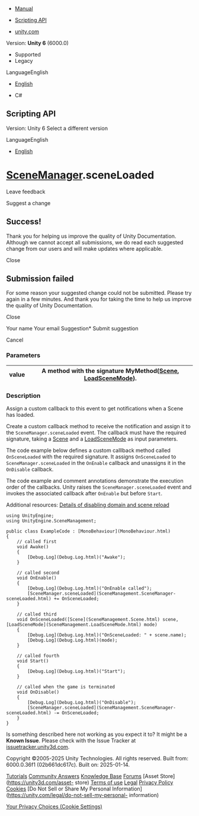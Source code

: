 [ ]()

  * [Manual](../Manual/index.html)
  * [Scripting API](../ScriptReference/index.html)

  * [unity.com](https://unity.com/)

Version: **Unity 6** (6000.0)

  * Supported
  * Legacy

LanguageEnglish

  * [English]()

  * C#

[ ](https://docs.unity3d.com)

## Scripting API

Version: Unity 6 Select a different version

LanguageEnglish

  * [English]()

#  [SceneManager](SceneManagement.SceneManager.html).sceneLoaded

Leave feedback

Suggest a change

## Success!

Thank you for helping us improve the quality of Unity Documentation. Although
we cannot accept all submissions, we do read each suggested change from our
users and will make updates where applicable.

Close

## Submission failed

For some reason your suggested change could not be submitted. Please <a>try
again</a> in a few minutes. And thank you for taking the time to help us
improve the quality of Unity Documentation.

Close

Your name Your email Suggestion* Submit suggestion

Cancel

[ ]()

### Parameters

value | A method with the signature MyMethod([Scene](SceneManagement.Scene.html), [LoadSceneMode](SceneManagement.LoadSceneMode.html)).  
---|---  
  
### Description

Assign a custom callback to this event to get notifications when a Scene has
loaded.

Create a custom callback method to receive the notification and assign it to
the `SceneManager.sceneLoaded` event. The callback must have the required
signature, taking a [Scene](SceneManagement.Scene.html) and a
[LoadSceneMode](SceneManagement.LoadSceneMode.html) as input parameters.  
  
The code example below defines a custom calllback method called
`OnSceneLoaded` with the required signature. It assigns `OnSceneLoaded` to
`SceneManager.sceneLoaded` in the `OnEnable` callback and unassigns it in the
`OnDisable` callback.  
  
The code example and comment annotations demonstrate the execution order of
the callbacks. Unity raises the `SceneManager.sceneLoaded` event and invokes
the associated callback after `OnEnable` but before `Start`.  
  
Additional resources: [Details of disabling domain and scene
reload](../Manual/configurable-enter-play-mode-details.html)

    
    
    using UnityEngine;
    using UnityEngine.SceneManagement;  
      
    public class ExampleCode : [MonoBehaviour](MonoBehaviour.html)
    {
        // called first
        void Awake()
        {
            [Debug.Log](Debug.Log.html)("Awake");
        }  
      
        // called second
        void OnEnable()
        {
            [Debug.Log](Debug.Log.html)("OnEnable called");
            [SceneManager.sceneLoaded](SceneManagement.SceneManager-sceneLoaded.html) += OnSceneLoaded;
        }  
      
        // called third
        void OnSceneLoaded([Scene](SceneManagement.Scene.html) scene, [LoadSceneMode](SceneManagement.LoadSceneMode.html) mode)
        {
            [Debug.Log](Debug.Log.html)("OnSceneLoaded: " + scene.name);
            [Debug.Log](Debug.Log.html)(mode);
        }  
      
        // called fourth
        void Start()
        {
            [Debug.Log](Debug.Log.html)("Start");
        }  
      
        // called when the game is terminated
        void OnDisable()
        {
            [Debug.Log](Debug.Log.html)("OnDisable");
            [SceneManager.sceneLoaded](SceneManagement.SceneManager-sceneLoaded.html) -= OnSceneLoaded;
        }
    }
    

Is something described here not working as you expect it to? It might be a
**Known Issue**. Please check with the Issue Tracker at
[issuetracker.unity3d.com](https://issuetracker.unity3d.com).

Copyright ©2005-2025 Unity Technologies. All rights reserved. Built from:
6000.0.36f1 (02b661dc617c). Built on: 2025-01-14.

[Tutorials](https://unity3d.com/learn) [Community
Answers](https://answers.unity3d.com) [Knowledge
Base](https://support.unity3d.com/hc/en-us)
[Forums](https://forum.unity3d.com) [Asset Store](https://unity3d.com/asset-
store) [Terms of use](https://docs.unity3d.com/Manual/TermsOfUse.html)
[Legal](https://unity.com/legal) [Privacy
Policy](https://unity.com/legal/privacy-policy)
[Cookies](https://unity.com/legal/cookie-policy) [Do Not Sell or Share My
Personal Information](https://unity.com/legal/do-not-sell-my-personal-
information)

[Your Privacy Choices (Cookie Settings)](javascript:void\(0\);)

